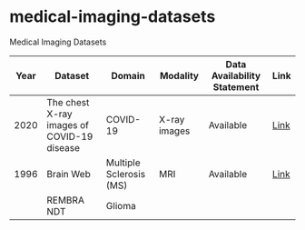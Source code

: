 # medical-imaging-datasets
Medical Imaging Datasets


| Year | Dataset | Domain | Modality | Data Availability Statement | Link |
|------|------|------|---|---|---|
| 2020 | The chest X-ray images of COVID-19 disease | COVID-19 | X-ray images | Available  | [Link](https://data.mendeley.com/datasets/2fxz4px6d8/4) |
| 1996 | Brain Web | Multiple Sclerosis (MS) | MRI | Available | [Link](https://brainweb.bic.mni.mcgill.ca/brainweb/)  |
|     | REMBRA NDT | Glioma |   |     |   |

